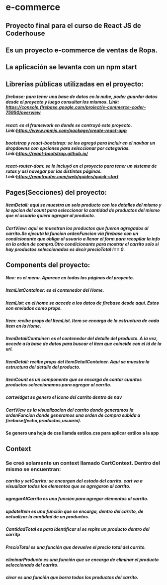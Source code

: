 # e-commerce

## Proyecto final para el curso de React JS de Coderhouse

## Es un proyecto e-commerce de ventas de Ropa.

## La aplicación se levanta con un npm start

## Librerías públicas utilizadas en el proyecto:



##### firebase: para tener una base de datos en la nube, poder guardar datos desde el proyecto y luego consultar los mismos. Link: https://console.firebase.google.com/project/e-commerce-coder-75950/overview

##### react: es el framework en donde se contruyó este proyecto. Link:https://www.npmjs.com/package/create-react-app

##### bootstrap y react-bootstrap: se los agregó para incluir en el navbar un dropdowns con opciones para seleccionar por categorias. Link:https://react-bootstrap.github.io/

##### react-router-dom: se lo incluyó en el proyecto para tener un sistema de rutas y así navegar por las distintas páginas. Link:https://reactrouter.com/web/guides/quick-start

## Pages(Secciones) del proyecto:

##### itemDetail: aqui se muestra un solo producto con los detalles del mismo y la opcion del count para seleccionar la cantidad de productos del mismo que el usuario quiera agregar al producto.

##### CartView: aqui se muestran los productos que fueron agregados al carrito.Se ejecuta la funcion ordenFuncion via firebase con un condicionante que obliga al usuario a llenar el form para recopilar la info en la orden de compra.Otro condicionante para mostrar el carrito solo si hay productos seleccionados es decir precioTotal !== 0.


## Components del proyecto:

##### Nav: es el menu. Aparece en todas las páginas del proyecto.

##### ItemListContainer: es el contenedor del Home.

##### ItemList: en el home se accede a los datos de firebase desde aquí. Estos son enviados como props.

##### Item: recibe props del ItemList. Item se encarga de la estructura de cada item en la Home.

##### ItemDetailContainer: es el contenedor del detalle del producto. A la vez, accede a la base de datos para buscar el item que coincide con el id de la url.

##### ItemDetail: recibe props del ItemDetailContainer. Aquí se muestra la estructura del detalle del producto.

##### itemCount es un componente que se encarga de contar cuantos productos seleccionamos para agregar al  carrito.

##### cartwidget se genero el icono del carrito dentro de nav
  
#####  CartView es la visualizacion del carrito donde generamos la ordenFuncion donde generamos una orden de compra subida a firebase(fecha,productos,usuario).

#### Se genero una hoja de css llamda estilos.css para aplicar estilos a la app





## Context

### Se creó solamente un context llamado CartContext. Dentro del mismo se encuentran:

##### carrito y setCarrito: se encargan del estado del carrito. cart va a visualizar todos los elementos que se agregaron al carrito.

##### agregarAlCarrito es una función para agregar elementos al carrito.

##### updateItem es una función que se encarga, dentro del carrito, de actualizar la cantidad de un productos.

##### CantidadTotal es para identificar si se repite un producto dentro del carritp

##### PrecioTotal es una función que devuelve el precio total del carrito.

##### eliminarProducto  es una función que se encarga de eliminar el producto seleccionado del carrito.

##### clear es una función que borra todos los productos del carrito.